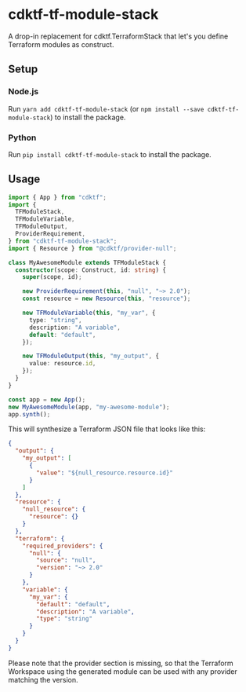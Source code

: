 # cdktf-tf-module-stack

A drop-in replacement for cdktf.TerraformStack that let's you define Terraform modules as construct.

## Setup

### Node.js

Run `yarn add cdktf-tf-module-stack` (or `npm install --save cdktf-tf-module-stack`) to install the package.

### Python

Run `pip install cdktf-tf-module-stack` to install the package.

## Usage

```ts
import { App } from "cdktf";
import {
  TFModuleStack,
  TFModuleVariable,
  TFModuleOutput,
  ProviderRequirement,
} from "cdktf-tf-module-stack";
import { Resource } from "@cdktf/provider-null";

class MyAwesomeModule extends TFModuleStack {
  constructor(scope: Construct, id: string) {
    super(scope, id);

    new ProviderRequirement(this, "null", "~> 2.0");
    const resource = new Resource(this, "resource");

    new TFModuleVariable(this, "my_var", {
      type: "string",
      description: "A variable",
      default: "default",
    });

    new TFModuleOutput(this, "my_output", {
      value: resource.id,
    });
  }
}

const app = new App();
new MyAwesomeModule(app, "my-awesome-module");
app.synth();
```

This will synthesize a Terraform JSON file that looks like this:

```json
{
  "output": {
    "my_output": [
      {
        "value": "${null_resource.resource.id}"
      }
    ]
  },
  "resource": {
    "null_resource": {
      "resource": {}
    }
  },
  "terraform": {
    "required_providers": {
      "null": {
        "source": "null",
        "version": "~> 2.0"
      }
    },
    "variable": {
      "my_var": {
        "default": "default",
        "description": "A variable",
        "type": "string"
      }
    }
  }
}
```

Please note that the provider section is missing, so that the Terraform Workspace using the generated module can be used with any provider matching the version.
